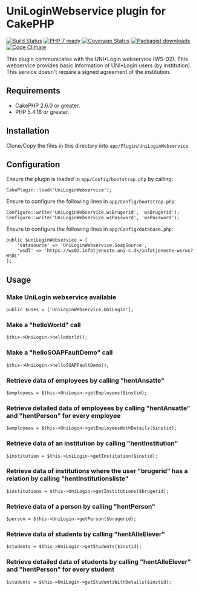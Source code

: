 # UniLoginWebservice plugin for CakePHP

[![Build Status](https://travis-ci.org/Oefenweb/cakephp-uni-login-webservice.png?branch=master)](https://travis-ci.org/Oefenweb/cakephp-uni-login-webservice) [![PHP 7 ready](http://php7ready.timesplinter.ch/Oefenweb/cakephp-uni-login-webservice/badge.svg)](https://travis-ci.org/Oefenweb/cakephp-uni-login-webservice) [![Coverage Status](https://codecov.io/gh/Oefenweb/cakephp-uni-login-webservice/branch/master/graph/badge.svg)](https://codecov.io/gh/Oefenweb/cakephp-uni-login-webservice) [![Packagist downloads](http://img.shields.io/packagist/dt/Oefenweb/cakephp-uni-login-webservice.svg)](https://packagist.org/packages/oefenweb/cakephp-uni-login-webservice) [![Code Climate](https://codeclimate.com/github/Oefenweb/cakephp-uni-login-webservice/badges/gpa.svg)](https://codeclimate.com/github/Oefenweb/cakephp-uni-login-webservice)

This plugin communicates with the UNI•Login webservice (WS-02). This webservice provides basic information of UNI•Login
users (by institution). This service doesn't require a signed agreement of the institution.

## Requirements

* CakePHP 2.6.0 or greater.
* PHP 5.4.16 or greater.

## Installation

Clone/Copy the files in this directory into `app/Plugin/UniLoginWebservice`

## Configuration

Ensure the plugin is loaded in `app/Config/bootstrap.php` by calling:

```
CakePlugin::load('UniLoginWebservice');
```

Ensure to configure the following lines in `app/Config/bootstrap.php`:

```
Configure::write('UniLoginWebservice.wsBrugerid', 'wsBrugerid');
Configure::write('UniLoginWebservice.wsPassword', 'wsPassword');
```


Ensure to configure the following lines in `app/Config/database.php`:

```
public $uniLoginWebservice = [
	'datasource' => 'UniLoginWebservice.SoapSource',
	'wsdl' => 'https://ws02.infotjeneste.uni-c.dk/infotjeneste-ws/ws?WSDL'
];
```

## Usage

### Make UniLogin webservice available

```
public $uses = ['UniLoginWebservice.UniLogin'];
```

### Make a "helloWorld" call

```
$this->UniLogin->helloWorld();
```

### Make a "helloSOAPFaultDemo" call

```
$this->UniLogin->helloSOAPFaultDemo();
```

### Retrieve data of employees by calling "hentAnsatte"

```
$employees = $this->UniLogin->getEmployees($instid);
```

### Retrieve detailed data of employees by calling "hentAnsatte" and "hentPerson" for every employee

```
$employees = $this->UniLogin->getEmployeesWithDetails($instid);
```

### Retrieve data of an institution by calling "hentInstitution"

```
$institution = $this->UniLogin->getInstitution($instid);
```

### Retrieve data of institutions where the user "brugerid" has a relation by calling "hentInstitutionsliste"

```
$institutions = $this->UniLogin->getInstitutions($brugerid);
```

### Retrieve data of a person by calling "hentPerson"

```
$person = $this->UniLogin->getPerson($brugerid);
```

### Retrieve data of students by calling "hentAlleElever"

```
$students = $this->UniLogin->getStudents($instid);
```

### Retrieve detailed data of students by calling "hentAlleElever" and "hentPerson" for every student

```
$students = $this->UniLogin->getStudentsWithDetails($instid);
```
